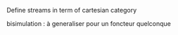 Define streams in term of cartesian category

bisimulation : à generaliser pour un foncteur quelconque